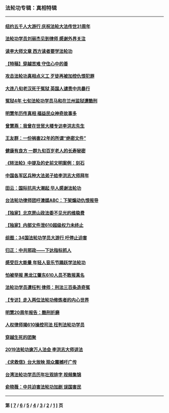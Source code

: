 ### 法轮功专辑：真相特辑
---
#### [纽约五千人大游行 庆祝法轮大法传世31周年](../../pages/nf4389/n13995110.md?09150430) 
#### [法轮功学员刘丽杰见到律师 感谢外界关注](../../pages/nf4389/n13927012.md?09150430) 
#### [读李大师文章 西方读者要学法轮功](../../pages/nf4389/n13925142.md?09150430) 
#### [【特稿】穿越苦难 守住心中的善](../../pages/nf4389/n13784979.md?09150430) 
#### [攻击法轮功真相点义工 歹徒再被加控仇恨犯罪](../../pages/nf4389/n13601019.md?09150430) 
#### [大连八旬老汉死于冤狱 英国人谴责中共暴行](../../pages/nf4389/n13480118.md?09150430) 
#### [冤狱4年 七旬法轮功学员马和在兰州监狱遭酷刑](../../pages/nf4389/n13304688.md?09150430) 
#### [明慧年历传真相 福益民众神奇故事多](../../pages/nf4389/n13294545.md?09150430) 
#### [曾慧燕：我曾在世贸大楼专访李洪志先生](../../pages/nf4389/n12898729.md?09150430) 
#### [王友群：一份祸害22年的所谓“绝密文件”](../../pages/nf4389/n12871750.md?09150430) 
#### [健康有良方 一群九旬百岁老人的长寿秘密](../../pages/nf4389/n12847475.md?09150430) 
#### [《转法轮》中提及的史前文明案例：刻石](../../pages/nf4389/n12758577.md?09150430) 
#### [中国各军区兵种大法弟子给李洪志大师拜年](../../pages/nf4389/n12750047.md?09150430) 
#### [田云：国际抗共大潮起 华人感谢法轮功](../../pages/nf4389/n12357708.md?09150430) 
#### [台法轮功律师团吁澳媒ABC：下架煽动仇恨报导](../../pages/nf4389/n12279917.md?09150430) 
#### [【独家】北京房山政法委不见光的维稳费](../../pages/nf4389/n12031979.md?09150430) 
#### [【独家】内部文件泄610超级权力未终止](../../pages/nf4389/n12023895.md?09150430) 
#### [组图：34国法轮功学员大游行 吁停止迫害](../../pages/nf4389/n11492658.md?09150430) 
#### [归正：中共邪政——下达指标抓人](../../pages/nf4389/n11474770.md?09150430) 
#### [感受巨大能量 年轻人音乐节踊跃学法轮功](../../pages/nf4389/n11441981.md?09150430) 
#### [怕被举报 黑龙江肇东610人员不敢报真名](../../pages/nf4389/n11436499.md?09150430) 
#### [法轮功学员遭枉判 律师：刑法三百条造奇冤](../../pages/nf4389/n11433943.md?09150430) 
#### [【专访】走入两位法轮功修炼者的内心世界](../../pages/nf4389/n11415623.md?09150430) 
#### [明慧20周年报告：酷刑折磨](../../pages/nf4389/n11387954.md?09150430) 
#### [人权律师揭610操控司法 枉判法轮功学员](../../pages/nf4389/n11313370.md?09150430) 
#### [穿越生死的团聚](../../pages/nf4389/n11258922.md?09150430) 
#### [2019法轮功逾万人法会 李洪志大师讲法](../../pages/nf4389/n11265303.md?09150430) 
#### [《求救信》台大放映 观众震撼吁广传](../../pages/nf4389/n10922251.md?09150430) 
#### [台湾法轮功学员历年壮观排字 视频集锦](../../pages/nf4389/n10878789.md?09150430) 
#### [俞晓薇：中共迫害法轮功加剧 误国害民](../../pages/nf4389/n10859260.md?09150430) 

---
#### 第 [ [7](./7.md?09150430) / [6](./6.md?09150430) / [5](./5.md?09150430) / [4](./4.md?09150430) / [3](./3.md?09150430) / [2](./2.md?09150430) / [1](./1.md?09150430) ] 页
